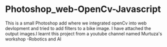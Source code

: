 # Photoshop_web-OpenCv-Javascript
This is a small Photoshop add where we integrated openCv into web devlopment and tried to add filters to a bike image.
I have attached the output images.I learnt this project from a youtube channel named Murtuza's workshop -Robotics and AI
